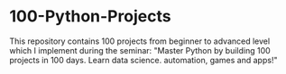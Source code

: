 # 100-Python-Projects
This repository contains 100 projects from beginner to advanced level which I implement during the seminar: "Master Python by building 100 projects in 100 days. Learn data science. automation, games and apps!"
